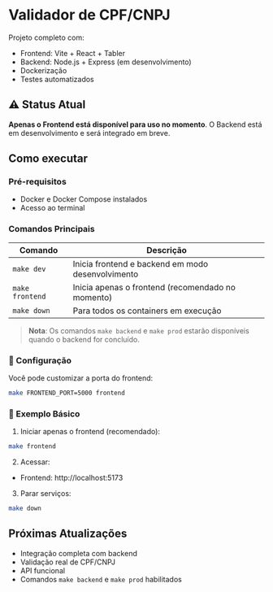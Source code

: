 # Validador de CPF/CNPJ

Projeto completo com:
- Frontend: Vite + React + Tabler
- Backend: Node.js + Express (em desenvolvimento)
- Dockerização
- Testes automatizados

## ⚠️ Status Atual
**Apenas o Frontend está disponível para uso no momento**. O Backend está em desenvolvimento e será integrado em breve.

## Como executar

### Pré-requisitos
- Docker e Docker Compose instalados
- Acesso ao terminal

### Comandos Principais

| Comando       | Descrição                                                                 |
|---------------|---------------------------------------------------------------------------|
| `make dev`    | Inicia frontend e backend em modo desenvolvimento                        |
| `make frontend`| Inicia apenas o frontend (recomendado no momento)                       |
| `make down`   | Para todos os containers em execução                                    |

> **Nota**: Os comandos `make backend` e `make prod` estarão disponíveis quando o backend for concluído.

### 🔧 Configuração

Você pode customizar a porta do frontend:

```bash
make FRONTEND_PORT=5000 frontend
```

### 📌 Exemplo Básico

1. Iniciar apenas o frontend (recomendado):
```bash
make frontend
```

2. Acessar:
- Frontend: http://localhost:5173

3. Parar serviços:
```bash
make down
```

## Próximas Atualizações
- Integração completa com backend
- Validação real de CPF/CNPJ
- API funcional
- Comandos `make backend` e `make prod` habilitados